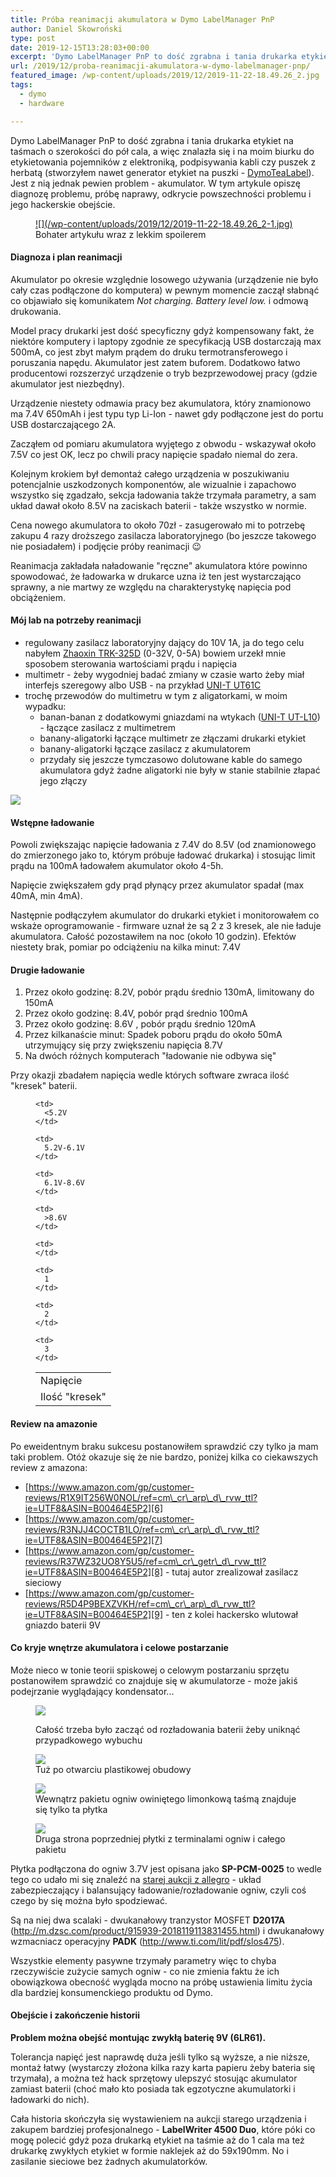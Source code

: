 ```yaml
---
title: Próba reanimacji akumulatora w Dymo LabelManager PnP
author: Daniel Skowroński
type: post
date: 2019-12-15T13:28:03+00:00
excerpt: 'Dymo LabelManager PnP to dość zgrabna i tania drukarka etykiet na taśmach o szerokości do pół cala, a więc znalazła się i na moim biurku do etykietowania pojemników z elektroniką, podpisywania kabli czy puszek z herbatą (stworzyłem nawet generator etykiet na puszki - DymoTeaLabel). Jest z nią jednak pewien problem - akumulator. W tym artykule opiszę diagnozę problemu, próbę naprawy, odkrycie powszechności problemu i jego hackerskie obejście.'
url: /2019/12/proba-reanimacji-akumulatora-w-dymo-labelmanager-pnp/
featured_image: /wp-content/uploads/2019/12/2019-11-22-18.49.26_2.jpg
tags:
  - dymo
  - hardware

---
```

Dymo LabelManager PnP to dość zgrabna i tania drukarka etykiet na taśmach o szerokości do pół cala, a więc znalazła się i na moim biurku do etykietowania pojemników z elektroniką, podpisywania kabli czy puszek z herbatą (stworzyłem nawet generator etykiet na puszki - [DymoTeaLabel][1]). Jest z nią jednak pewien problem - akumulator. W tym artykule opiszę diagnozę problemu, próbę naprawy, odkrycie powszechności problemu i jego hackerskie obejście.

<div class="wp-block-image">
  <figure class="aligncenter size-large is-resized"><a href="/wp-content/uploads/2019/12/2019-11-22-18.49.26_2-1.jpg">![](/wp-content/uploads/2019/12/2019-11-22-18.49.26_2-1.jpg)</a><figcaption>Bohater artykułu wraz z lekkim spoilerem</figcaption></figure>
</div>

#### Diagnoza i plan reanimacji

Akumulator po okresie względnie losowego używania (urządzenie nie było cały czas podłączone do komputera) w pewnym momencie zaczął słabnąć co objawiało się komunikatem _Not charging. Battery level low._ i odmową drukowania.

Model pracy drukarki jest dość specyficzny gdyż kompensowany fakt, że niektóre komputery i laptopy zgodnie ze specyfikacją USB dostarczają max 500mA, co jest zbyt małym prądem do druku termotransferowego i poruszania napędu. Akumulator jest zatem buforem. Dodatkowo łatwo producentowi rozszerzyć urządzenie o tryb bezprzewodowej pracy (gdzie akumulator jest niezbędny). 

Urządzenie niestety odmawia pracy bez akumulatora, który znamionowo ma 7.4V 650mAh i jest typu typ Li-Ion - nawet gdy podłączone jest do portu USB dostarczającego 2A.

Zacząłem od pomiaru akumulatora wyjętego z obwodu - wskazywał około 7.5V co jest OK, lecz po chwili pracy napięcie spadało niemal do zera.

Kolejnym krokiem był demontaż całego urządzenia w poszukiwaniu potencjalnie uszkodzonych komponentów, ale wizualnie i zapachowo wszystko się zgadzało, sekcja ładowania także trzymała parametry, a sam układ dawał około 8.5V na zaciskach baterii - także wszystko w normie.

Cena nowego akumulatora to około 70zł - zasugerowało mi to potrzebę zakupu 4 razy droższego zasilacza laboratoryjnego (bo jeszcze takowego nie posiadałem) i podjęcie próby reanimacji 😉

Reanimacja zakładała naładowanie "ręczne" akumulatora które powinno spowodować, że ładowarka w drukarce uzna iż ten jest wystarczająco sprawny, a nie martwy ze względu na charakterystykę napięcia pod obciążeniem.

#### Mój lab na potrzeby reanimacji

  * regulowany zasilacz laboratoryjny dający do 10V 1A, ja do tego celu nabyłem [Zhaoxin TRK-325D][2] (0-32V, 0-5A) bowiem urzekł mnie sposobem sterowania wartościami prądu i napięcia
  * multimetr - żeby wygodniej badać zmiany w czasie warto żeby miał interfejs szeregowy albo USB - na przykład [UNI-T UT61C][3]
  * trochę przewodów do multimetru w tym z aligatorkami, w moim wypadku:
      * banan-banan z dodatkowymi gniazdami na wtykach ([UNI-T UT-L10][4]) - łączące zasilacz z multimetrem
      * banany-aligatorki łączące multimetr ze złączami drukarki etykiet 
      * banany-aligatorki łączące zasilacz z akumulatorem
      * przydały się jeszcze tymczasowo dolutowane kable do samego akumulatora gdyż żadne aligatorki nie były w stanie stabilnie złapać jego złączy<figure class="wp-block-image size-large">

![](/wp-content/uploads/2019/12/2019-11-16-23.48.02-300x225.jpg)</figure> 

#### Wstępne ładowanie

Powoli zwiększając napięcie ładowania z 7.4V do 8.5V (od znamionowego do zmierzonego jako to, którym próbuje ładować drukarka) i stosując limit prądu na 100mA ładowałem akumulator około 4-5h. 

Napięcie zwiększałem gdy prąd płynący przez akumulator spadał (max 40mA, min 4mA).

Następnie podłączyłem akumulator do drukarki etykiet i monitorowałem co wskaże oprogramowanie - firmware uznał że są 2 z 3 kresek, ale nie ładuje akumulatora. Całość pozostawiłem na noc (około 10 godzin). Efektów niestety brak, pomiar po odciążeniu na kilka minut: 7.4V

#### Drugie ładowanie

  1. Przez około godzinę: 8.2V, pobór prądu średnio 130mA, limitowany do 150mA
  2. Przez około godzinę: 8.4V, pobór prąd średnio 100mA
  3. Przez około godzinę: 8.6V , pobór prądu średnio 120mA
  4. Przez kilkanaście minut: Spadek poboru prądu do około 50mA utrzymujący się przy zwiększeniu napięcia 8.7V
  5. Na dwóch różnych komputerach "ładowanie nie odbywa się" 

Przy okazji zbadałem napięcia wedle których software zwraca ilość "kresek" baterii.<figure class="wp-block-table">

<table class="">
  <tr>
    <td>
      Napięcie
    </td>
    
    <td>
      <5.2V
    </td>
    
    <td>
      5.2V-6.1V
    </td>
    
    <td>
      6.1V-8.6V
    </td>
    
    <td>
      >8.6V
    </td>
  </tr>
  
  <tr>
    <td>
      Ilość "kresek"
    </td>
    
    <td>
    </td>
    
    <td>
      1
    </td>
    
    <td>
      2
    </td>
    
    <td>
      3
    </td>
  </tr>
</table></figure> 

#### Review na amazonie

Po eweidentnym braku sukcesu postanowiłem sprawdzić czy tylko ja mam taki problem. Otóż okazuje się że nie bardzo, poniżej kilka co ciekawszych review z amazona:

  * [https://www.amazon.com/gp/customer-reviews/R1X9IT256W0NOL/ref=cm\_cr\_arp\_d\_rvw_ttl?ie=UTF8&ASIN=B00464E5P2][6]
  * [https://www.amazon.com/gp/customer-reviews/R3NJJ4COCTB1LO/ref=cm\_cr\_arp\_d\_rvw_ttl?ie=UTF8&ASIN=B00464E5P2][7]
  * [https://www.amazon.com/gp/customer-reviews/R37WZ32UO8Y5U5/ref=cm\_cr\_getr\_d\_rvw_ttl?ie=UTF8&ASIN=B00464E5P2][8] - tutaj autor zrealizował zasilacz sieciowy
  * [https://www.amazon.com/gp/customer-reviews/R5D4P9BEXZVKH/ref=cm\_cr\_arp\_d\_rvw_ttl?ie=UTF8&ASIN=B00464E5P2][9] - ten z kolei hackersko wlutował gniazdo baterii 9V 

#### Co kryje wnętrze akumulatora i celowe postarzanie

Może nieco w tonie teorii spiskowej o celowym postarzaniu sprzętu postanowiłem sprawdzić co znajduje się w akumulatorze - może jakiś podejrzanie wyglądający kondensator...<figure class="wp-block-image size-large">

![](/wp-content/uploads/2019/12/2019-11-18-22.04.06-300x209.jpg)<figcaption>Całość trzeba było zacząć od rozładowania baterii żeby uniknąć przypadkowego wybuchu</figcaption></figure> <figure class="wp-block-image size-large">![](/wp-content/uploads/2019/12/2019-11-18-21.54.25-300x225.jpg)<figcaption>Tuż po otwarciu plastikowej obudowy</figcaption></figure> <figure class="wp-block-image size-large">![](/wp-content/uploads/2019/12/2019-11-18-21.56.25-300x115.jpg)<figcaption>Wewnątrz pakietu ogniw owiniętego limonkową taśmą znajduje się tylko ta płytka</figcaption></figure> <figure class="wp-block-image size-large">![](/wp-content/uploads/2019/12/2019-11-18-21.57.31-300x120.jpg)<figcaption>Druga strona poprzedniej płytki z terminalami ogniw i całego pakietu</figcaption></figure> 

Płytka podłączona do ogniw 3.7V jest opisana jako **SP-PCM-0025** to wedle tego co udało mi się znaleźć na [starej aukcji z allegro][13] - układ zabezpieczający i balansujący ładowanie/rozładowanie ogniw, czyli coś czego by się można było spodziewać.

Są na niej dwa scalaki - dwukanałowy tranzystor MOSFET **D2017A** (<http://m.dzsc.com/product/915939-2018119113831455.html>) i dwukanałowy wzmacniacz operacyjny **PADK** (<http://www.ti.com/lit/pdf/slos475>).

Wszystkie elementy pasywne trzymały parametry więc to chyba rzeczywiście zużycie samych ogniw - co nie zmienia faktu że ich obowiązkowa obecność wygląda mocno na próbę ustawienia limitu życia dla bardziej konsumenckiego produktu od Dymo.

#### Obejście i zakończenie historii

**Problem można obejść montując zwykłą baterię 9V (6LR61).** 

Tolerancja napięć jest naprawdę duża jeśli tylko są wyższe, a nie niższe, montaż łatwy (wystarczy złożona kilka razy karta papieru żeby bateria się trzymała), a można też hack sprzętowy ulepszyć stosując akumulator zamiast baterii (choć mało kto posiada tak egzotyczne akumulatorki i ładowarki do nich).

Cała historia skończyła się wystawieniem na aukcji starego urządzenia i zakupem bardziej profesjonalnego - **LabelWriter 4500 Duo**, które póki co mogę polecić gdyż poza drukarką etykiet na taśmie aż do 1 cala ma też drukarkę zwykłych etykiet w formie naklejek aż do 59x190mm. No i zasilanie sieciowe bez żadnych akumulatorków.

 [1]: https://github.com/danielskowronski/DymoTeaLabel
 [2]: https://www.gotronik.pl/trk-325d-zasilacz-laboratoryjny-0-32-00v-0-5-000a-p-4255.html
 [3]: https://www.uni-t.cz/en/p/multimeter-uni-t-ut-61c
 [4]: https://www.aliexpress.com/i/32827231119.html
 [5]: /wp-content/uploads/2019/12/2019-11-16-23.48.02.jpg
 [6]: https://www.amazon.com/gp/customer-reviews/R1X9IT256W0NOL/ref=cm_cr_arp_d_rvw_ttl?ie=UTF8&ASIN=B00464E5P2
 [7]: https://www.amazon.com/gp/customer-reviews/R3NJJ4COCTB1LO/ref=cm_cr_arp_d_rvw_ttl?ie=UTF8&ASIN=B00464E5P2
 [8]: https://www.amazon.com/gp/customer-reviews/R37WZ32UO8Y5U5/ref=cm_cr_getr_d_rvw_ttl?ie=UTF8&ASIN=B00464E5P2
 [9]: https://www.amazon.com/gp/customer-reviews/R5D4P9BEXZVKH/ref=cm_cr_arp_d_rvw_ttl?ie=UTF8&ASIN=B00464E5P2
 [10]: /wp-content/uploads/2019/12/2019-11-18-22.04.06.jpg
 [11]: /wp-content/uploads/2019/12/2019-11-18-21.56.25.jpg
 [12]: /wp-content/uploads/2019/12/2019-11-18-21.57.31.jpg
 [13]: https://allegro.pl/oferta/2s-7-4v-8-4v-10a-pcb-bms-pcm-do-ogniw-li-ion-1szt-7018583908